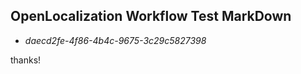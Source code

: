 ## OpenLocalization Workflow Test MarkDown
* *daecd2fe-4f86-4b4c-9675-3c29c5827398*
 
thanks!

<!--HONumber=Nov16_HO1-->


